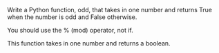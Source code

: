 Write a Python function, odd, that takes in one number and returns True when the number is odd and False otherwise.

You should use the % (mod) operator, not if.

This function takes in one number and returns a boolean.
